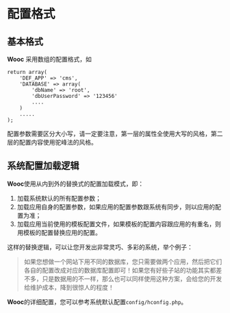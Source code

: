 # 配置格式
## 基本格式
**Wooc** 采用数组的配置格式，如

    return array(
        'DEF_APP' => 'cms',
        'DATABASE' => array(
            'dbName' => 'root',
            'dbUserPassword' => '123456'
            ....
        )
        .....
    );
    
配置参数需要区分大小写，请一定要注意，第一层的属性全使用大写的风格，第二层的配置内容使用驼峰法的风格。
## 系统配置加载逻辑
**Wooc**使用从内到外的替换式的配置加载模式，即：
1. 加载系统默认的所有配置参数；
2. 加载应用自身的配置参数，如果应用的配置参数跟系统有同步，则以应用的配置为准；
3. 加载应用当前使用的模板配置文件，如果模板的配置内容跟应用的有重名，则用模板的配置替换应用的配置。

这样的替换逻辑，可以让您开发出非常灵巧、多彩的系统，举个例子：
> 如果您想做一个网站下用不同的数据库，您只需要做两个应用，然后把它们各自的配置改成对应的数据库配置即可！如果您有好些子站的功能其实都差不多，只是数据用的不一样，那么也可以同样使用这种方案，会给您的开发给维护成本，降到很惊人的程度！

**Wooc**的详细配置，您可以参考系统默认配置`config/hconfig.php`。